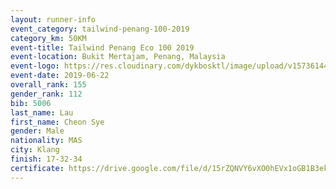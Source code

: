 ```yaml
--- 
layout: runner-info 
event_category: tailwind-penang-100-2019 
category_km: 50KM 
event-title: Tailwind Penang Eco 100 2019 
event-location: Bukit Mertajam, Penang, Malaysia 
event-logo: https://res.cloudinary.com/dykbosktl/image/upload/v1573614442/Logo/Logo_gqlzi3.jpg 
event-date: 2019-06-22 
overall_rank: 155
gender_rank: 112
bib: 5006
last_name: Lau
first_name: Cheon Sye
gender: Male
nationality: MAS
city: Klang
finish: 17-32-34
certificate: https://drive.google.com/file/d/15rZQNVY6vXO0hEVx1oGB1B3ekcpqZSZ/view?usp=sharing
--- 
```

